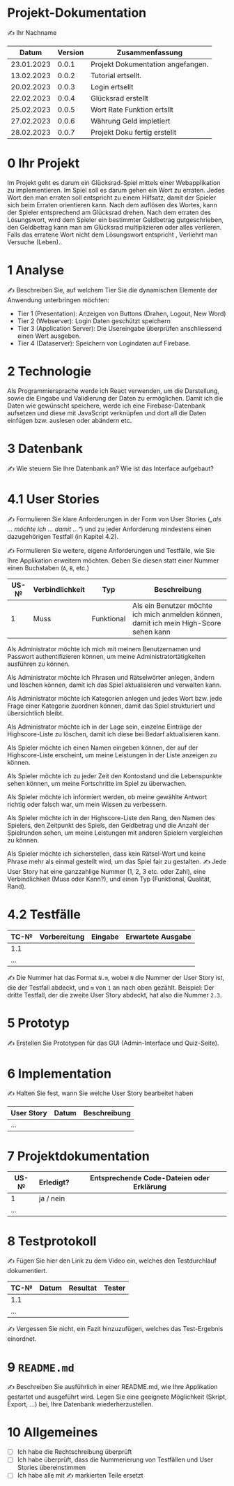 # Projekt-Dokumentation

✍️ Ihr Nachname

| Datum | Version | Zusammenfassung                                              |
| ----- | ------- | ------------------------------------------------------------ |
|  23.01.2023     | 0.0.1   | Projekt Dokumentation angefangen. |
|  13.02.2023     | 0.0.2   |  Tutorial ertsellt.                                                             |
| 20.02.2023      | 0.0.3   |  Login ertsellt                                                            |
|  22.02.2023     | 0.0.4   |    Glücksrad erstellt                                                          |
|  25.02.2023     | 0.0.5   |  Wort Rate Funktion ertsllt                                                           |
|   27.02.2023    | 0.0.6   |  Währung Geld impletiert                                                             |
|    28.02.2023   | 0.0.7   | Projekt Doku fertig erstellt                                                             |

# 0 Ihr Projekt

Im Projekt geht es darum ein Glücksrad-Spiel mittels einer Webapplikation zu implementieren. Im Spiel soll es darum gehen ein Wort zu erraten. Jedes Wort den man erraten soll entspricht zu einem Hilfsatz, damit der Spieler sich beim Erraten orientieren kann. Nach dem auflösen des Wortes, kann der Spieler entsprechend am Glücksrad drehen. Nach dem erraten des Lösungswort, wird dem Spieler ein bestimmter Geldbetrag gutgeschrieben, den Geldbetrag kann man am Glücksrad multiplizieren oder alles verlieren. Falls das erratene Wort nicht dem Lösungswort entspricht , Verliehrt man Versuche (Leben)..

# 1 Analyse

✍️ Beschreiben Sie, auf welchem Tier Sie die dynamischen Elemente der Anwendung unterbringen möchten:

* Tier 1 (Presentation): Anzeigen von Buttons (Drahen, Logout, New Word)
* Tier 2 (Webserver): Login Daten geschützt speichern
* Tier 3 (Application Server): Die Usereingabe überprüfen anschliessend einen Wert ausgeben.
* Tier 4 (Dataserver): Speichern von Logindaten auf Firebase.

# 2 Technologie

Als Programmiersprache werde ich React verwenden, um die Darstellung, sowie die Eingabe und Validierung der Daten zu ermöglichen. Damit ich die Daten wie gewünscht speichere, werde ich eine Firebase-Datenbank aufsetzen und diese mit JavaScript verknüpfen und dort all die Daten einfügen bzw. auslesen oder abändern etc.

# 3 Datenbank

✍️ Wie steuern Sie Ihre Datenbank an? Wie ist das Interface aufgebaut? 

# 4.1 User Stories

✍️ Formulieren Sie klare Anforderungen in der Form von User Stories (*„als … möchte ich … damit …“*) und zu jeder Anforderung mindestens einen dazugehörigen Testfall (in Kapitel 4.2). 

✍️ Formulieren Sie weitere, eigene Anforderungen und Testfälle, wie Sie Ihre Applikation erweitern möchten. Geben Sie diesen statt einer Nummer einen Buchstaben (`A`, `B`, etc.)

| US-№ | Verbindlichkeit | Typ  | Beschreibung                       |
| ---- | --------------- | ---- | ---------------------------------- |
| 1    |     	Muss            | 	Funktional     | Als ein Benutzer möchte ich mich anmelden können, damit ich mein High-Score sehen kann  |
Als Administrator möchte ich mich mit meinem Benutzernamen und Passwort authentifizieren können, um meine Administratortätigkeiten ausführen zu können.

Als Administrator möchte ich Phrasen und Rätselwörter anlegen, ändern und löschen können, damit ich das Spiel aktualisieren und verwalten kann.

Als Administrator möchte ich Kategorien anlegen und jedes Wort bzw. jede Frage einer Kategorie zuordnen können, damit das Spiel strukturiert und übersichtlich bleibt.

Als Administrator möchte ich in der Lage sein, einzelne Einträge der Highscore-Liste zu löschen, damit ich diese bei Bedarf aktualisieren kann.

Als Spieler möchte ich einen Namen eingeben können, der auf der Highscore-Liste erscheint, um meine Leistungen in der Liste anzeigen zu können.

Als Spieler möchte ich zu jeder Zeit den Kontostand und die Lebenspunkte sehen können, um meine Fortschritte im Spiel zu überwachen.

Als Spieler möchte ich informiert werden, ob meine gewählte Antwort richtig oder falsch war, um mein Wissen zu verbessern.

Als Spieler möchte ich in der Highscore-Liste den Rang, den Namen des Spielers, den Zeitpunkt des Spiels, den Geldbetrag und die Anzahl der Spielrunden sehen, um meine Leistungen mit anderen Spielern vergleichen zu können.

Als Spieler möchte ich sicherstellen, dass kein Rätsel-Wort und keine Phrase mehr als einmal gestellt wird, um das Spiel fair zu gestalten.
✍️ Jede User Story hat eine ganzzahlige Nummer (1, 2, 3 etc. oder Zahl), eine Verbindlichkeit (Muss oder Kann?), und einen Typ (Funktional, Qualität, Rand). 

# 4.2 Testfälle

| TC-№ | Vorbereitung | Eingabe | Erwartete Ausgabe |
| ---- | ------------ | ------- | ----------------- |
| 1.1  |              |         |                   |
| ...  |              |         |                   |

✍️ Die Nummer hat das Format `N.m`, wobei `N` die Nummer der User Story ist, die der Testfall abdeckt, und `m` von `1` an nach oben gezählt. Beispiel: Der dritte Testfall, der die zweite User Story abdeckt, hat also die Nummer `2.3`.

# 5 Prototyp

✍️ Erstellen Sie Prototypen für das GUI (Admin-Interface und Quiz-Seite).

# 6 Implementation

✍️ Halten Sie fest, wann Sie welche User Story bearbeitet haben

| User Story | Datum | Beschreibung |
| ---------- | ----- | ------------ |
| ...        |       |              |

# 7 Projektdokumentation

| US-№ | Erledigt? | Entsprechende Code-Dateien oder Erklärung |
| ---- | --------- | ----------------------------------------- |
| 1    | ja / nein |                                           |
| ...  |           |                                           |

# 8 Testprotokoll

✍️ Fügen Sie hier den Link zu dem Video ein, welches den Testdurchlauf dokumentiert.

| TC-№ | Datum | Resultat | Tester |
| ---- | ----- | -------- | ------ |
| 1.1  |       |          |        |
| ...  |       |          |        |

✍️ Vergessen Sie nicht, ein Fazit hinzuzufügen, welches das Test-Ergebnis einordnet.

# 9 `README.md`

✍️ Beschreiben Sie ausführlich in einer README.md, wie Ihre Applikation gestartet und ausgeführt wird. Legen Sie eine geeignete Möglichkeit (Skript, Export, …) bei, Ihre Datenbank wiederherzustellen.

# 10 Allgemeines

- [ ] Ich habe die Rechtschreibung überprüft
- [ ] Ich habe überprüft, dass die Nummerierung von Testfällen und User Stories übereinstimmen
- [ ] Ich habe alle mit ✍️ markierten Teile ersetzt
